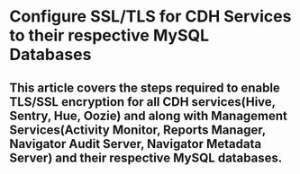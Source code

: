 # Configure SSL/TLS for CDH Services to their respective MySQL Databases

## This article covers the steps required to enable TLS/SSL encryption for all CDH services(Hive, Sentry, Hue, Oozie) and along with Management Services(Activity Monitor, Reports Manager, Navigator Audit Server, Navigator Metadata Server) and their respective MySQL databases. 


